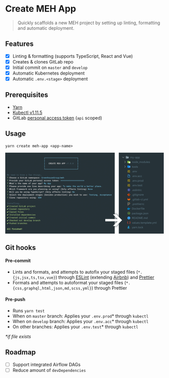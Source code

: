 # Create MEH App

> Quickly scaffolds a new MEH project by setting up linting, formatting and automatic deployment.

## Features

- [x] Linting & formatting (supports TypeScript, React and Vue)
- [x] Creates & clones GitLab repo
- [x] Initial commit on `master` and `develop`
- [x] Automatic Kubernetes deployment
- [x] Automatic `.env.<stage>` deployment

## Prerequisites

- [Yarn](https://yarnpkg.com/)
- [Kubectl v1.11.5](https://storage.googleapis.com/kubernetes-release/release/v1.11.5/bin/darwin/amd64/kubectl)
- GitLab [personal access token](https://gitlab.com/profile/personal_access_tokens) (`api` scoped)

## Usage

```shell
yarn create meh-app <app-name>
```

![Screenshot](docs/screenshot.png)

## Git hooks

#### Pre-commit

- Lints and formats, and attempts to autofix your staged files (`*.{js,jsx,ts,tsx,vue}`) through [ESLint](https://eslint.org/) (extending [Airbnb](https://github.com/airbnb/javascript#readme)) and [Prettier](https://prettier.io/)
- Formats and attempts to autoformat your staged files (`*.{css,graphql,html,json,md,scss,yml}`) through Prettier

#### Pre-push

- Runs `yarn test`
- When on `master` branch: Applies your `.env.prod`\* through `kubectl`
- When on `develop` branch: Applies your `.env.acc`\* through `kubectl`
- On other branches: Applies your `.env.test`\* through `kubectl`

_\*if file exists_

## Roadmap

- [ ] Support integrated Airflow DAGs
- [ ] Reduce amount of `devDependencies`
